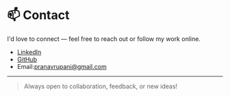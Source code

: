 # 📫 Contact

I'd love to connect — feel free to reach out or follow my work online.

-  [LinkedIn](https://www.linkedin.com/in/pranav-rupani-5a490821a/)
-  [GitHub](https://github.com/pranavrupani)
-  Email:[pranavrupani@gmail.com](mailto:pranavrupani@gmail.com)

---

> Always open to collaboration, feedback, or new ideas!
